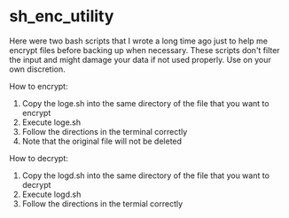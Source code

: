 # sh_enc_utility
Here were two bash scripts that I wrote a long time ago just to help me encrypt files before backing up when necessary.
These scripts don't filter the input and might damage your data if not used properly. Use on your own discretion.

How to encrypt:
1. Copy the loge.sh into the same directory of the file that you want to encrypt
2. Execute loge.sh
3. Follow the directions in the terminal correctly
4. Note that the original file will not be deleted

How to decrypt:
1. Copy the logd.sh into the same directory of the file that you want to decrypt
2. Execute logd.sh
3. Follow the directions in the termial correctly
